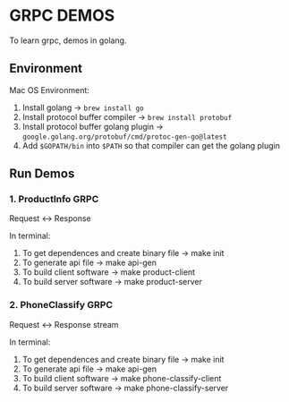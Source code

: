 # GRPC DEMOS

To learn grpc, demos in golang.

## Environment

Mac OS Environment:

1. Install golang -> `brew install go`
2. Install protocol buffer compiler -> `brew install protobuf`
3. Install protocol buffer golang plugin -> `google.golang.org/protobuf/cmd/protoc-gen-go@latest`
4. Add `$GOPATH/bin` into `$PATH` so that compiler can get the golang plugin

## Run Demos

### 1. ProductInfo GRPC

Request <-> Response

In terminal:

1. To get dependences and create binary file -> make init
2. To generate api file -> make api-gen
3. To build client software -> make product-client
4. To build server software -> make product-server

### 2. PhoneClassify GRPC

Request <-> Response stream

In terminal:

1. To get dependences and create binary file -> make init
2. To generate api file -> make api-gen
3. To build client software -> make phone-classify-client
4. To build server software -> make phone-classify-server